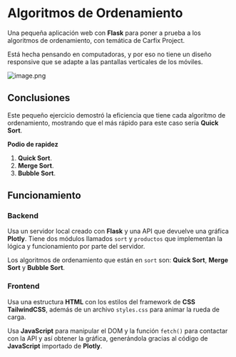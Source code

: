 # Algoritmos de Ordenamiento

Una pequeña aplicación web con **Flask** para poner a prueba a los algoritmos de ordenamiento, con temática de Carfix Project.

Está hecha pensando en computadoras, y por eso no tiene un diseño responsive que se adapte a las pantallas verticales de los móviles.

![image.png](https://images.hive.blog/DQmYaqPE1vWwnZo1wKzp547aLRANkQhc8tyfJkUBWE2DMoe/image.png)

## Conclusiones
Este pequeño ejercicio demostró la eficiencia que tiene cada algoritmo de ordenamiento, mostrando que el más rápido para este caso sería **Quick Sort**.

**Podio de rapidez**
1. **Quick Sort**.
2. **Merge Sort**.
3. **Bubble Sort**.

## Funcionamiento

### Backend
Usa un servidor local creado con **Flask** y una API que devuelve una gráfica **Plotly**. Tiene dos módulos llamados `sort` y `productos` que implementan la lógica y funcionamiento por parte del servidor.

Los algoritmos de ordenamiento que están en `sort` son: **Quick Sort**, **Merge Sort** y **Bubble Sort**.

### Frontend
Usa una estructura **HTML** con los estilos del framework de **CSS** **TailwindCSS**, además de un archivo `styles.css` para animar la rueda de carga.

Usa **JavaScript** para manipular el DOM y la función `fetch()` para contactar con la API y así obtener la gráfica, generándola gracias al código de **JavaScript** importado de **Plotly**.
